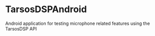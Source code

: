 # TarsosDSPAndroid
Android application for testing microphone related features using the TarsosDSP API
